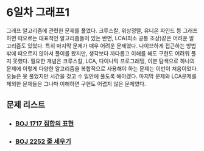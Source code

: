 # 6일차 그래프1

그래프 알고리즘에 관련한 문제를 풀었다. 크루스칼, 위상정렬, 유니온 파인드 등 그래프하면 떠오르는 대표적인 알고리즘들이 있는 반면, LCA(최소 공통 조상)같은 어려운 알고리즘도 있었다. 특히 마지막 문제가 매우 어려운 문제였다. 나이브하게 접근하는 방법밖에 떠오르지 않아서 풀이를 봤지만, 생각보다 까다롭고 이해를 해도 구현도 어려워 풀지 못했다. 필요한 개념은 크루스칼, LCA, 다이나믹 프로그래밍, 이분 탐색으로 하나의 문제에 이렇게 다양한 알고리즘을 복합적으로 사용해야 하는 문제는 이번이 처음이었다. 오늘은 못 풀었지만 시간을 갖고 수 일안에 풀도록 해야겠다. 마지막 문제와 LCA문제를 제외한 문제들은 그나마 이해하면 구현도 어렵지 않은 문제였다.



## 문제 리스트

- ### [BOJ 1717 집합의 표현](https://github.com/jungtaeyong/alstudy2/blob/ty/SDS/SDS%20알고리즘%20특강/baekjoon%201717%20집합의%20표현.cpp)

- ### [BOJ 2252 줄 세우기](https://github.com/jungtaeyong/alstudy2/blob/ty/SDS/SDS%20알고리즘%20특강/baekjoon%202252%20줄%20세우기.cpp)

